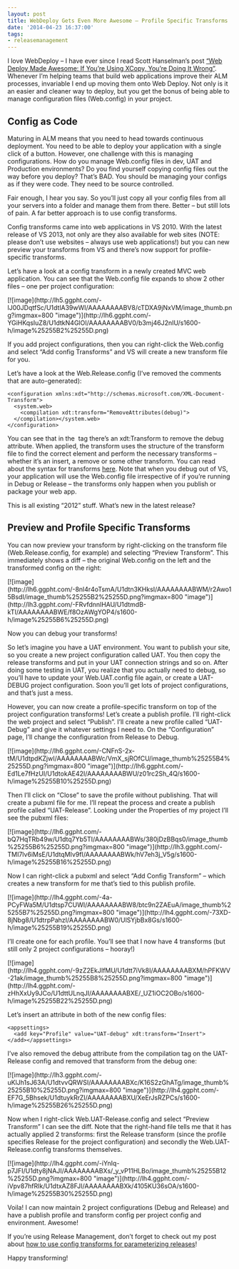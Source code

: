 ```yaml
---
layout: post
title: WebDeploy Gets Even More Awesome – Profile Specific Transforms
date: '2014-04-23 16:37:00'
tags:
- releasemanagement
---
```


I love WebDeploy – I have ever since I read Scott Hanselman’s post [“Web Deploy Made Awesome: If You’re Using XCopy, You’re Doing It Wrong”](http://www.hanselman.com/blog/WebDeploymentMadeAwesomeIfYoureUsingXCopyYoureDoingItWrong.aspx). Whenever I’m helping teams that build web applications improve their ALM processes, invariable I end up moving them onto Web Deploy. Not only is it an easier and cleaner way to deploy, but you get the bonus of being able to manage configuration files (Web.config) in your project.

## Config as Code

Maturing in ALM means that you need to head towards continuous deployment. You need to be able to deploy your application with a single click of a button. However, one challenge with this is managing configurations. How do you manage Web.config files in dev, UAT and Production environments? Do you find yourself copying config files out the way before you deploy? That’s BAD. You should be managing your configs as if they were code. They need to be source controlled.

Fair enough, I hear you say. So you’ll just copy all your config files from all your servers into a folder and manage them from there. Better – but still lots of pain. A far better approach is to use config transforms.

Config transforms came into web applications in VS 2010. With the latest release of VS 2013, not only are they also available for web sites (NOTE: please don’t use websites – always use web applications!) but you can new preview your transforms from VS and there’s now support for profile-specific transforms.

Let’s have a look at a config transform in a newly created MVC web application. You can see that the Web.config file expands to show 2 other files – one per project configuration:

<!--kg-card-begin: html-->[![image](http://lh5.ggpht.com/-lJ00JDqtfSc/U1dtlA39wWI/AAAAAAAABV8/cTDXA9jNxVM/image_thumb.png?imgmax=800 "image")](http://lh6.ggpht.com/-YGiHKqsIuZ8/U1dtkN4GlOI/AAAAAAAABV0/b3mj46J2nIU/s1600-h/image%25255B2%25255D.png)<!--kg-card-end: html-->

If you add project configurations, then you can right-click the Web.config and select “Add config Transforms” and VS will create a new transform file for you.

Let’s have a look at the Web.Release.config (I’ve removed the comments that are auto-generated):

    <configuration xmlns:xdt="http://schemas.microsoft.com/XML-Document-Transform">
      <system.web>
        <compilation xdt:transform="RemoveAttributes(debug)">
      </compilation></system.web>
    </configuration>

You can see that in the &nbsp;tag there’s an xdt:Transform to remove the debug attribute. When applied, the transform uses the structure of the transform file to find the correct element and perform the necessary transforms – whether it’s an insert, a remove or some other transform. You can read about the syntax for transforms [here](http://msdn.microsoft.com/en-us/library/dd465326(v=vs.110).aspx). Note that when you debug out of VS, your application will use the Web.config file irrespective of if you’re running in Debug or Release – the transforms only happen when you publish or package your web app.

This is all existing “2012” stuff. What’s new in the latest release?

## Preview and Profile Specific Transforms

You can now preview your transform by right-clicking on the transform file (Web.Release.config, for example) and selecting “Preview Transform”. This immediately shows a diff – the original Web.config on the left and the transformed config on the right:

<!--kg-card-begin: html-->[![image](http://lh6.ggpht.com/-8nl4r4oTsmA/U1dtn3KHksI/AAAAAAAABWM/r2Awo15BsdI/image_thumb%25255B2%25255D.png?imgmax=800 "image")](http://lh3.ggpht.com/-FRvfdnnlHAU/U1dtmdB-kTI/AAAAAAAABWE/f8OzAWgYOP4/s1600-h/image%25255B6%25255D.png)<!--kg-card-end: html-->

Now you can debug your transforms!

So let’s imagine you have a UAT environment. You want to publish your site, so you create a new project configuration called UAT. You then copy the release transforms and put in your UAT connection strings and so on. After doing some testing in UAT, you realize that you actually need to debug, so you’ll have to update your Web.UAT.config file again, or create a UAT-DEBUG project configuration. Soon you’ll get lots of project configurations, and that’s just a mess.

However, you can now create a profile-specific transform on top of the project configuration transforms! Let’s create a publish profile. I’ll right-click the web project and select “Publish”. I’ll create a new profile called “UAT-Debug” and give it whatever settings I need to. On the “Configuration” page, I’ll change the configuration from Release to Debug.

<!--kg-card-begin: html-->[![image](http://lh6.ggpht.com/-CNFnS-2x-tM/U1dtpdKZjwI/AAAAAAAABWc/VmX_sjROfCU/image_thumb%25255B4%25255D.png?imgmax=800 "image")](http://lh6.ggpht.com/-Ed1Le7fHzUI/U1dtokAE42I/AAAAAAAABWU/z01rc2Sh_4Q/s1600-h/image%25255B10%25255D.png)<!--kg-card-end: html-->

Then I’ll click on “Close” to save the profile without publishing. That will create a pubxml file for me. I’ll repeat the process and create a publish profile called “UAT-Release”. Looking under the Properties of my project I’ll see the pubxml files:

<!--kg-card-begin: html-->[![image](http://lh6.ggpht.com/-bQ7HqTRb49w/U1dtq7Yb5TI/AAAAAAAABWs/380jDzBBqs0/image_thumb%25255B6%25255D.png?imgmax=800 "image")](http://lh3.ggpht.com/-TMI7lv6iMsE/U1dtqMIv9fI/AAAAAAAABWk/hV7eh3j_V5g/s1600-h/image%25255B16%25255D.png)<!--kg-card-end: html-->

Now I can right-click a pubxml and select “Add Config Transform” – which creates a new transform for me that’s tied to this publish profile.

<!--kg-card-begin: html-->[![image](http://lh4.ggpht.com/-4a-PCyFWa5M/U1dtsp7CUWI/AAAAAAAABW8/btc9n2ZAEuA/image_thumb%25255B7%25255D.png?imgmax=800 "image")](http://lh4.ggpht.com/-73XD-8jNbg8/U1dtrpPahzI/AAAAAAAABW0/UlSYjbBx8Gs/s1600-h/image%25255B19%25255D.png)<!--kg-card-end: html-->

I’ll create one for each profile. You’ll see that I now have 4 transforms (but still only 2 project configurations – hooray!)

<!--kg-card-begin: html-->[![image](http://lh4.ggpht.com/-9zZ2EkJIfMU/U1dtt7iVk8I/AAAAAAAABXM/hPFKWV-21ak/image_thumb%25255B8%25255D.png?imgmax=800 "image")](http://lh4.ggpht.com/-zHhXxUy9JCo/U1dttULnqJI/AAAAAAAABXE/_UZ1iOC2OBo/s1600-h/image%25255B22%25255D.png)<!--kg-card-end: html-->

Let’s insert an attribute in both of the new config files:

    <appsettings>
      <add key="Profile" value="UAT-debug" xdt:transform="Insert">
    </add></appsettings>

I’ve also removed the debug attribute from the compilation tag on the UAT-Release config and removed that transform from the debug one:

<!--kg-card-begin: html-->[![image](http://lh3.ggpht.com/-uKlJh1sJ63A/U1dtvvQRWSI/AAAAAAAABXc/K16S2zGhATg/image_thumb%25255B10%25255D.png?imgmax=800 "image")](http://lh4.ggpht.com/-EF7G_5Bhsek/U1dtuykRrZI/AAAAAAAABXU/XeErJsRZPCs/s1600-h/image%25255B26%25255D.png)<!--kg-card-end: html-->

Now when I right-click Web.UAT-Release.config and select “Preview Transform” I can see the diff. Note that the right-hand file tells me that it has actually applied 2 transforms: first the Release transform (since the profile specifies Release for the project configuration) and secondly the Web.UAT-Release.config transforms themselves.

<!--kg-card-begin: html-->[![image](http://lh4.ggpht.com/-iYnIq-p7JFI/U1dty8jNAJI/AAAAAAAABXs/_y_vP11HLBo/image_thumb%25255B12%25255D.png?imgmax=800 "image")](http://lh4.ggpht.com/-iVpv87hfRIk/U1dtxAZ8FJI/AAAAAAAABXk/4105KU36sOA/s1600-h/image%25255B30%25255D.png)<!--kg-card-end: html-->

Voila! I can now maintain 2 project configurations (Debug and Release) and have a publish profile and transform config per project config and environment. Awesome!

If you’re using Release Management, don’t forget to check out my post about [how to use config transforms for parameterizing releases](http://www.colinsalmcorner.com/2013/11/webdeploy-and-release-management.html)!

Happy transforming!

